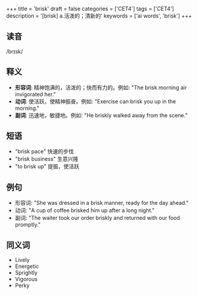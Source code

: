 +++
title = 'brisk'
draft = false
categories = ['CET4']
tags = ['CET4']
description = '[brisk] a.活泼的；清新的'
keywords = ['ai words', 'brisk']
+++

## 读音
/brɪsk/

## 释义
- **形容词**: 精神饱满的，活泼的；快而有力的。例如: "The brisk morning air invigorated her."
- **动词**: 使活跃，使精神振奋。例如: "Exercise can brisk you up in the morning."
- **副词**: 迅速地，敏捷地。例如: "He briskly walked away from the scene."

## 短语
- "brisk pace" 快速的步伐
- "brisk business" 生意兴隆
- "to brisk up" 提振，使活跃

## 例句
- 形容词: "She was dressed in a brisk manner, ready for the day ahead."
- 动词: "A cup of coffee brisked him up after a long night."
- 副词: "The waiter took our order briskly and returned with our food promptly."

## 同义词
- Lively
- Energetic
- Sprightly
- Vigorous
- Perky
